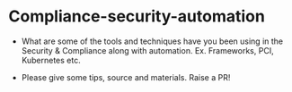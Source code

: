 # Compliance-security-automation

- What are some of the tools and techniques have you been using in the Security & Compliance along with automation. Ex. Frameworks, PCI, Kubernetes etc.

- Please give some tips, source and materials. Raise a PR!
